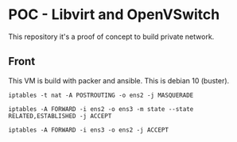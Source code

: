 # POC - Libvirt and OpenVSwitch

This repository it's a proof of concept to build private network.


## Front

This VM is build with packer and ansible. This is debian 10 (buster). 



```
iptables -t nat -A POSTROUTING -o ens2 -j MASQUERADE

iptables -A FORWARD -i ens2 -o ens3 -m state --state RELATED,ESTABLISHED -j ACCEPT

iptables -A FORWARD -i ens3 -o ens2 -j ACCEPT
```